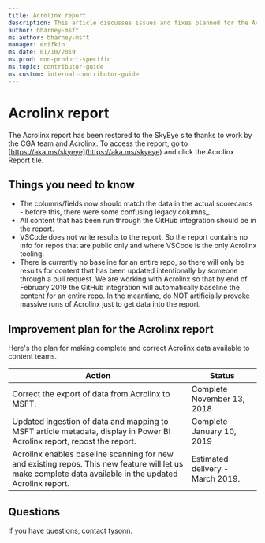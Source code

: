 ```yaml
---
title: Acrolinx report
description: This article discusses issues and fixes planned for the Acrolinx report. 
author: bharney-msft
ms.author: bharney-msft
manager: erifkin
ms.date: 01/10/2019
ms.prod: non-product-specific
ms.topic: contributor-guide
ms.custom: internal-contributor-guide
---
```

# Acrolinx report

The Acrolinx report has been restored to the SkyEye site thanks to work by the CGA team and Acrolinx. To access the report, go to [https://aka.ms/skyeye](https://aka.ms/skyeye) and click the Acrolinx Report tile.

## Things you need to know
- The columns/fields now should match the data in the actual scorecards - before this, there were some confusing legacy columns_.
- All content that has been run through the GitHub integration should be in the report.
- VSCode does not write results to the report. So the report contains no info for repos that are public only and where VSCode is the only Acrolinx tooling.
- There is currently no baseline for an entire repo, so there will only be results for content that has been updated intentionally by someone through a pull request. We are working with Acrolinx so that by end of February 2019 the GitHub integration will automatically baseline the content for an entire repo. In the meantime, do NOT artificially provoke massive runs of Acrolinx just to get data into the report.
 
## Improvement plan for the Acrolinx report

Here's the plan for making complete and correct Acrolinx data available to content teams.

| Action | Status |
|---|---|
| Correct the export of data from Acrolinx to MSFT. | Complete November 13, 2018 |
| Updated ingestion of data and mapping to MSFT article metadata, display in Power BI Acrolinx report, repost the report. | Complete January 10, 2019 |
| Acrolinx enables baseline scanning for new and existing repos. This new feature will let us make complete data available in the updated Acrolinx report. | Estimated delivery - March 2019. |

## Questions

If you have questions, contact tysonn.

